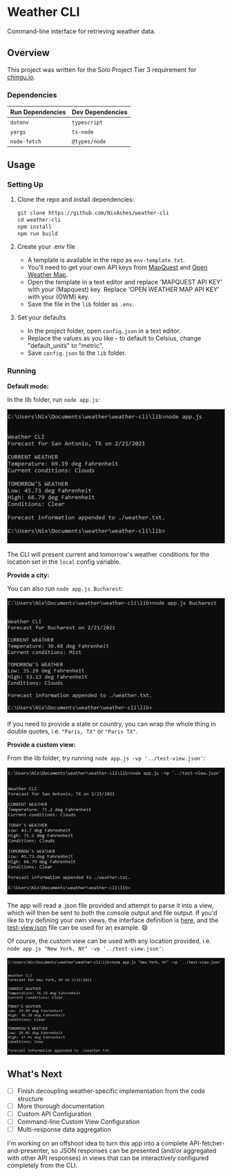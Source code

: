 # Weather CLI
Command-line interface for retrieving weather data. 

## Overview
This project was written for the Solo Project Tier 3 requirement for [chingu.io](https://chingu.io).

### Dependencies
Run Dependencies | Dev Dependencies 
-----------------|-----------------
`dotenv` | `typescript`  
`yargs` | `ts-node`
`node-fetch` | `@types/node`

## Usage

### Setting Up

1. Clone the repo and install dependencies:  
   ```
   git clone https://github.com/NixAshes/weather-cli
   cd weather-cli
   npm install
   npm run build
   ```

2. Create your .env file
   - A template is available in the repo as `env-template.txt`.
   - You'll need to get your own API keys from [MapQuest](https://mapquestapi.com) and [Open Weather Map](https://openweathermap.org/api).
   - Open the template in a text editor and replace 'MAPQUEST API KEY' with your (Mapquest) key. Replace 'OPEN WEATHER MAP API KEY' with your (OWM) key. 
   - Save the file in the `lib` folder as `.env`.
   
3. Set your defaults
   - In the project folder, open `config.json` in a text editor.
   - Replace the values as you like - to default to Celsius, change "default_units" to "metric".
   - Save `config.json` to the `lib` folder.
   
### Running

**Default mode:**

In the lib folder, run `node app.js`:

![simple.png](docs/images/simple.png)

The CLI will present current and tomorrow's weather conditions for the location set in the `local` config variable.

**Provide a city:**

You can also run `node app.js Bucharest`:

![bucharest.png](docs/images/bucharest.png)

If you need to provide a state or country, you can wrap the whole thing in double quotes, i.e. `"Paris, TX"` or `"Paris TX"`.

**Provide a custom view:**

From the lib folder, try running `node app.js -vp '../test-view.json'`:

![customview.png](docs/images/customview.png)

The app will read a .json file provided and attempt to parse it into a view, which will then be sent to both the console output and file output. If you'd like to try defining your own views, the interface definition is [here](src/view/view.ts), and the [test-view.json](test-view.json) file can be used for an example. :smile:

Of course, the custom view can be used with any location provided, i.e. `node app.js "New York, NY" -vp '../test-view.json'`:

![nynycustom.png](docs/images/nynycustom.png)


## What's Next

- [ ] Finish decoupling weather-specific implementation from the code structure
- [ ] More thorough documentation
- [ ] Custom API Configuration
- [ ] Command-line Custom View Configuration
- [ ] Multi-response data aggregation

I'm working on an offshoot idea to turn this app into a complete API-fetcher-and-presenter, so JSON responses can be presented (and/or aggregated with other API responses) in views that can be interactively configured completely from the CLI.
